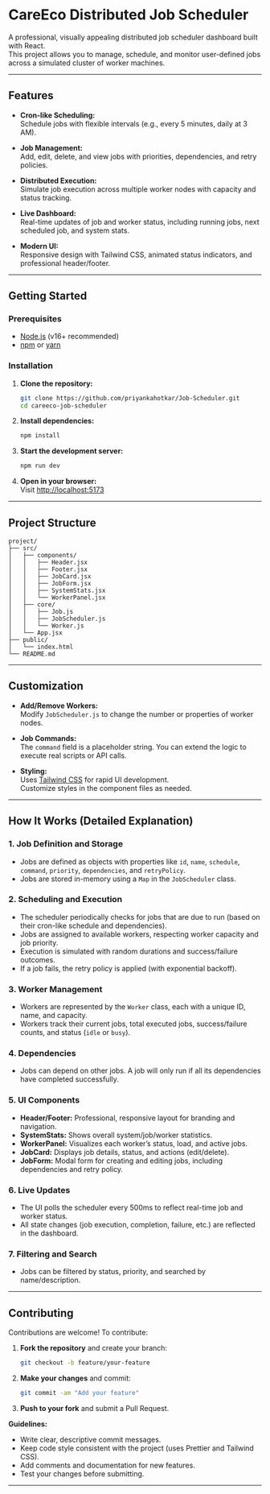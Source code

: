 # CareEco Distributed Job Scheduler

A professional, visually appealing distributed job scheduler dashboard built with React.  
This project allows you to manage, schedule, and monitor user-defined jobs across a simulated cluster of worker machines.

---

## Features

- **Cron-like Scheduling:**  
  Schedule jobs with flexible intervals (e.g., every 5 minutes, daily at 3 AM).

- **Job Management:**  
  Add, edit, delete, and view jobs with priorities, dependencies, and retry policies.

- **Distributed Execution:**  
  Simulate job execution across multiple worker nodes with capacity and status tracking.

- **Live Dashboard:**  
  Real-time updates of job and worker status, including running jobs, next scheduled job, and system stats.

- **Modern UI:**  
  Responsive design with Tailwind CSS, animated status indicators, and professional header/footer.

---

## Getting Started

### Prerequisites

- [Node.js](https://nodejs.org/) (v16+ recommended)
- [npm](https://www.npmjs.com/) or [yarn](https://yarnpkg.com/)

### Installation

1. **Clone the repository:**

   ```bash
   git clone https://github.com/priyankahotkar/Job-Scheduler.git
   cd careeco-job-scheduler
   ```

2. **Install dependencies:**

   ```bash
   npm install
   ```

3. **Start the development server:**

   ```bash
   npm run dev
   ```

4. **Open in your browser:**  
   Visit [http://localhost:5173](http://localhost:5173)

---

## Project Structure

```
project/
├── src/
│   ├── components/
│   │   ├── Header.jsx
│   │   ├── Footer.jsx
│   │   ├── JobCard.jsx
│   │   ├── JobForm.jsx
│   │   ├── SystemStats.jsx
│   │   └── WorkerPanel.jsx
│   ├── core/
│   │   ├── Job.js
│   │   ├── JobScheduler.js
│   │   └── Worker.js
│   └── App.jsx
├── public/
│   └── index.html
└── README.md
```

---

## Customization

- **Add/Remove Workers:**  
  Modify `JobScheduler.js` to change the number or properties of worker nodes.

- **Job Commands:**  
  The `command` field is a placeholder string. You can extend the logic to execute real scripts or API calls.

- **Styling:**  
  Uses [Tailwind CSS](https://tailwindcss.com/) for rapid UI development.  
  Customize styles in the component files as needed.

---

## How It Works (Detailed Explanation)

### 1. **Job Definition and Storage**

- Jobs are defined as objects with properties like `id`, `name`, `schedule`, `command`, `priority`, `dependencies`, and `retryPolicy`.
- Jobs are stored in-memory using a `Map` in the `JobScheduler` class.

### 2. **Scheduling and Execution**

- The scheduler periodically checks for jobs that are due to run (based on their cron-like schedule and dependencies).
- Jobs are assigned to available workers, respecting worker capacity and job priority.
- Execution is simulated with random durations and success/failure outcomes.
- If a job fails, the retry policy is applied (with exponential backoff).

### 3. **Worker Management**

- Workers are represented by the `Worker` class, each with a unique ID, name, and capacity.
- Workers track their current jobs, total executed jobs, success/failure counts, and status (`idle` or `busy`).

### 4. **Dependencies**

- Jobs can depend on other jobs. A job will only run if all its dependencies have completed successfully.

### 5. **UI Components**

- **Header/Footer:** Professional, responsive layout for branding and navigation.
- **SystemStats:** Shows overall system/job/worker statistics.
- **WorkerPanel:** Visualizes each worker’s status, load, and active jobs.
- **JobCard:** Displays job details, status, and actions (edit/delete).
- **JobForm:** Modal form for creating and editing jobs, including dependencies and retry policy.

### 6. **Live Updates**

- The UI polls the scheduler every 500ms to reflect real-time job and worker status.
- All state changes (job execution, completion, failure, etc.) are reflected in the dashboard.

### 7. **Filtering and Search**

- Jobs can be filtered by status, priority, and searched by name/description.

---

## Contributing

Contributions are welcome! To contribute:

1. **Fork the repository** and create your branch:

   ```bash
   git checkout -b feature/your-feature
   ```

2. **Make your changes** and commit:

   ```bash
   git commit -am "Add your feature"
   ```

3. **Push to your fork** and submit a Pull Request.

**Guidelines:**

- Write clear, descriptive commit messages.
- Keep code style consistent with the project (uses Prettier and Tailwind CSS).
- Add comments and documentation for new features.
- Test your changes before submitting.

---
